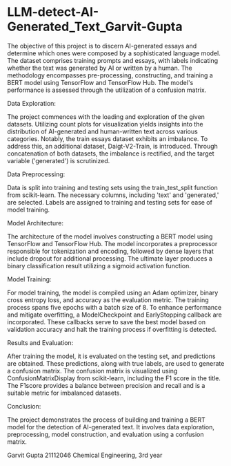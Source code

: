 # LLM-detect-AI-Generated_Text_Garvit-Gupta

The objective of this project is to discern AI-generated essays and determine which ones were composed by a sophisticated language model. The dataset comprises training prompts and essays, with labels indicating whether the text was generated by AI or written by a human. The methodology encompasses pre-processing, constructing, and training a BERT model using TensorFlow and TensorFlow Hub. The model's performance is assessed through the utilization of a confusion matrix.

Data Exploration:

The project commences with the loading and exploration of the given datasets. Utilizing count plots for visualization yields insights into the distribution of AI-generated and human-written text across various categories. Notably, the train essays dataset exhibits an imbalance. To address this, an additional dataset, Daigt-V2-Train, is introduced. Through concatenation of both datasets, the imbalance is rectified, and the target variable ('generated') is scrutinized.


Data Preprocessing:

Data is split into training and testing sets using the train_test_split function from scikit-learn. The necessary columns, including 'text' and 'generated,' are selected. Labels are assigned to training and testing sets for ease of model training.


Model Architecture:

The architecture of the model involves constructing a BERT model using TensorFlow and TensorFlow Hub. The model incorporates a preprocessor responsible for tokenization and encoding, followed by dense layers that include dropout for additional processing. The ultimate layer produces a binary classification result utilizing a sigmoid activation function.


Model Training:

For model training, the model is compiled using an Adam optimizer, binary cross entropy loss, and accuracy as the evaluation metric. The training process spans five epochs with a batch size of 8. To enhance performance and mitigate overfitting, a ModelCheckpoint and EarlyStopping callback are incorporated. These callbacks serve to save the best model based on validation accuracy and halt the training process if overfitting is detected.


Results and Evaluation:

After training the model, it is evaluated on the testing set, and predictions are obtained. These predictions, along with true labels, are used to generate a confusion matrix. The confusion matrix is visualized using ConfusionMatrixDisplay from scikit-learn, including the F1 score in the title. The F1score provides a balance between precision and recall and is a suitable metric for imbalanced datasets.


Conclusion:

The project demonstrates the process of building and training a BERT model for the detection of AI-generated text. It involves data exploration, preprocessing, model construction, and evaluation using a confusion matrix.



Garvit Gupta
21112046
Chemical Engineering, 3rd year











